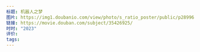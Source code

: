 ```yaml
---
标题: 机器人之梦
图片: https://img1.doubanio.com/view/photo/s_ratio_poster/public/p2899644068.webp
链接: https://movie.douban.com/subject/35426925/
时时: "2023"
评价: 
tags:
---
```


